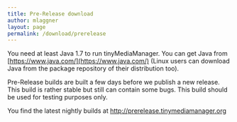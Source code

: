 ```yaml
---
title: Pre-Release download
author: mlaggner
layout: page
permalink: /download/prerelease
---
```


You need at least Java 1.7 to run tinyMediaManager. You can get Java from [https://www.java.com/](https://www.java.com/) (Linux users can download Java from the package repository of their distribution too).

Pre-Release builds are built a few days before we publish a new release. This build is rather stable but still can contain some bugs. This build should be used for testing purposes only.
<object type="text/html" data="http://prerelease.tinymediamanager.org/download.php" style="width:100%; height:400px;">
<p>You find the latest nightly builds at <a href="http://prerelease.tinymediamanager.org">http://prerelease.tinymediamanager.org</a></p>
</object>
